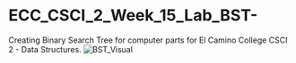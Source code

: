 # ECC_CSCI_2_Week_15_Lab_BST-
Creating Binary Search Tree for computer parts for El Camino College CSCI 2 - Data Structures.
![BST_Visual](https://github.com/morisgomez/ECC_CSCI_2_Week_15_Lab_BST-/assets/83724852/bb9dba9e-f4b3-44f7-8f8c-4a0b65dcb3bb)
